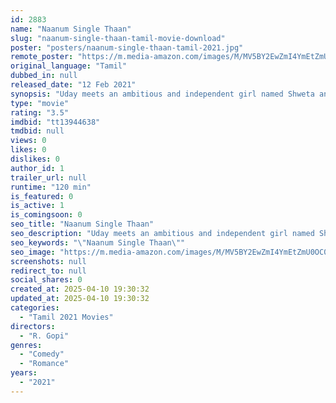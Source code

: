 ```yaml
---
id: 2883
name: "Naanum Single Thaan"
slug: "naanum-single-thaan-tamil-movie-download"
poster: "posters/naanum-single-thaan-tamil-2021.jpg"
remote_poster: "https://m.media-amazon.com/images/M/MV5BY2EwZmI4YmEtZmU0OC00NzM1LThiYmYtYTg2ZTI2OTdkYjY4XkEyXkFqcGdeQXVyMTI1NDAzMzM0._V1_SX300.jpg"
original_language: "Tamil"
dubbed_in: null
released_date: "12 Feb 2021"
synopsis: "Uday meets an ambitious and independent girl named Shweta and ends up falling in love with her. After she refuses to date him he seeks advice from a love guru."
type: "movie"
rating: "3.5"
imdbid: "tt13944638"
tmdbid: null
views: 0
likes: 0
dislikes: 0
author_id: 1
trailer_url: null
runtime: "120 min"
is_featured: 0
is_active: 1
is_comingsoon: 0
seo_title: "Naanum Single Thaan"
seo_description: "Uday meets an ambitious and independent girl named Shweta and ends up falling in love with her. After she refuses to date him he seeks advice from a love guru."
seo_keywords: "\"Naanum Single Thaan\""
seo_image: "https://m.media-amazon.com/images/M/MV5BY2EwZmI4YmEtZmU0OC00NzM1LThiYmYtYTg2ZTI2OTdkYjY4XkEyXkFqcGdeQXVyMTI1NDAzMzM0._V1_SX300.jpg"
screenshots: null
redirect_to: null
social_shares: 0
created_at: 2025-04-10 19:30:32
updated_at: 2025-04-10 19:30:32
categories:
  - "Tamil 2021 Movies"
directors:
  - "R. Gopi"
genres:
  - "Comedy"
  - "Romance"
years:
  - "2021"
---
```

